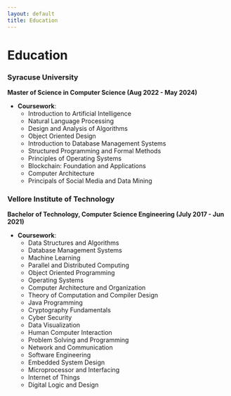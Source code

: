 ```yaml
---
layout: default
title: Education
---
```


# Education
### Syracuse University
**Master of Science in Computer Science (Aug 2022 - May 2024)**
- **Coursework**:
  - Introduction to Artificial Intelligence
  - Natural Language Processing
  - Design and Analysis of Algorithms
  - Object Oriented Design 
  - Introduction to Database Management Systems
  - Structured Programming and Formal Methods
  - Principles of Operating Systems
  - Blockchain: Foundation and Applications
  - Computer Architecture
  - Principals of Social Media and Data Mining

### Vellore Institute of Technology
**Bachelor of Technology, Computer Science Engineering (July 2017 - Jun 2021)**
- **Coursework**:
  - Data Structures and Algorithms
  - Database Management Systems
  - Machine Learning
  - Parallel and Distributed Computing
  - Object Oriented Programming
  - Operating Systems
  - Computer Architecture and Organization
  - Theory of Computation and Compiler Design
  - Java Programming
  - Cryptography Fundamentals
  - Cyber Security
  - Data Visualization
  - Human Computer Interaction
  - Problem Solving and Programming
  - Network and Communication
  - Software Engineering
  - Embedded System Design
  - Microprocessor and Interfacing
  - Internet of Things
  - Digital Logic and Design